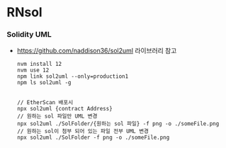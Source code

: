 # RNsol

### Solidity UML

- https://github.com/naddison36/sol2uml 라이브러리 참고

  ```
  nvm install 12
  nvm use 12
  npm link sol2uml --only=production1
  npm ls sol2uml -g


  // EtherScan 배포시
  npx sol2uml {contract Address}
  // 원하는 sol 파일만 UML 변경
  npx sol2uml ./SolFolder/{원하는 sol 파일} -f png -o ./someFile.png
  // 원하는 sol이 첨부 되어 있는 파일 전부 UML 변경
  npx sol2uml ./SolFolder -f png -o ./someFile.png
  ```
